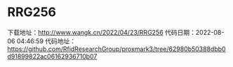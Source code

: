 # RRG256
下载地址：http://www.wangk.cn/2022/04/23/RRG256
代码日期：2022-08-06 04:46:59
代码地址：https://github.com/RfidResearchGroup/proxmark3/tree/62980b50388dbb0d91899822ac06162936710b07
